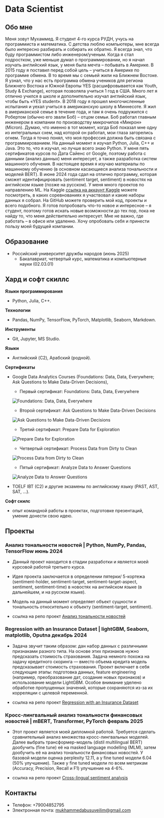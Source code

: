 # Data Scientist

## Обо мне

Меня зовут Мухаммед. Я студент 4-го курса РУДН, учусь на программиста и математика. С детства люблю компьютеры, мне всегда было интересно разбирать и собирать их обратно. Я всегда знал, что буду программистом либо инженером/ученым. Когда я стал подростком, уже меньше думал о программировании, но я начал изучать английский язык, у меня была мечта – побывать в Америке. В 2015 году я поставил перед собой цель – учиться в Америке по программе обмена. В то время мы с семьей жили на Ближнем Востоке. Я узнал, что у нас есть программа обмена учеников для региона Ближнего Востока и Южной Европы YES (расшифровывается как Youth, Study & Exchange), которая позволяла учиться 1 год в США. Много лет я отлично учился в школе и дополнительно изучал английский язык, чтобы быть «YES student». В 2018 году я прошел многочисленные испытания и уехал учиться в американскую школу в Миннесоте. Я жил в американской семье в течение года, и там я очень подружился с Робертом (обычно его звали Боб) – отцом семьи. Боб работал главным инженером в компании по производству микрочипов «Микрон» (Micron). Думаю, что именно в тот момент, когда Боб показал мне одну из интегральных схем, над которой он работал, мои глаза загорелись огнем. Тогда я точно понял, что моя профессия должна быть связана с программированием. На данный момент я изучал Python, Julia, C++ и Java. Это то, что я изучал, но лучше всего знаю Python. У меня пять сертификатов курсов по Дата Сайенс от Google, поэтому работа с данными (анализ данных) меня интересует, а также разработка систем машинного обучения. В настоящее время я изучаю материалы по машинному обучению (в основном касающиеся анализа тональности и моделей BERT). В июне 2024 года сдал на отлично программу, которая сможет идентифицировать (sentiment target, sentiment) в новостях на английском языке (позже на русском). У меня много проектов по направлению ML. На Kaggle [ссылка на аккаунт Kaggle](https://www.kaggle.com/mukhammedabusuveilim) можете посмотреть, в каких соревнованиях я участвовал и какие наборы данных я собрал. На GitHub можете проверить мой код, проекты и всего подобного. Я готов попробовать что-то новое и интересное – я студент, поэтому готов искать новые возможности до тех пор, пока не найду то, что меня действительно интересует. Мне не важно, где работать – в офисе или удаленно. Хочу опробовать себя и принести пользу моей будущей компании.

## Образование 			        		
- Российский университет дружбы народов (июнь 2025)
	- Бакалавриат, четвертый курс, математика и компьютерные науки (02.03.01)


## Хард и софт скиллс
**Языки программирования**
- Python, Julia, C++.

**Технологии**
- Pandas, NumPy, TensorFlow, PyTorch, Matplotlib, Seaborn, Markdown.

**Инструменты**
- Git, Jupyter, MS Studio.

**Языки**
- Английский (C2), Арабский (родной).

**Сертификаты**
- Google Data Analytics Courses (Foundations: Data, Data, Everywhere; Ask
Questions to Make Data-Driven Decisions),

	- Первый сертификат: Foundations: Data, Data, Everywhere
	
	![Foundations: Data, Data, Everywhere](./assets/img/coursera_certificate_01.jpg)

	- Второй сертификат: Ask Questions to Make Data-Driven Decisions
	
	![Ask Questions to Make Data-Driven Decisions](./assets/img/coursera_certificate_02.jpg)

	- Третий сертификат: Prepare Data for Exploration
	
	![Prepare Data for Exploration](./assets/img/coursera_certificate_03.jpg)

	- Четвертый сертификат: Process Data from Dirty to Clean
	
	![Process Data from Dirty to Clean](./assets/img/coursera_certificate_04.jpg)

	- Пятый сертификат: Analyze Data to Answer Questions

	![Analyze Data to Answer Questions](./assets/img/coursera_certificate_05.jpg)




- TOELF IBT (C2) и другие экзамены по английскому
языку (PAST, AST, SAT, …).

**Софт скилс**
- опыт командной работы в проектах, подготовке презентаций, умение донести
свою идею.

## Проекты


### Анализ тональности новостей | Python, NumPy, Pandas, TensorFlow июнь 2024

- Данный проект находится в стадии разработки и является моей курсовой работой
третьего курса.
- Идея проекта заключается в определении пятерки/ 5-кортежа (sentiment-holder,
sentiment-target, sentiment-target-aspect, sentiment, sentiment-time) в новостях на
английском языке (в дальнейшем, и на русском языке).
- Модель на данный момент определяет объект сущности и тональность относительно к объекту (sentiment-target, sentiment).

- ссылка на репо проект [Анализ тональности новостей](https://github.com/Mukhammed-Abu-Suveilim/course_thesis/blob/master/PDF_course_thesis/%D0%9E%D0%A2%D0%A7%D0%95%D0%A2%20o%20%D0%BF%D1%80%D0%BE%D1%85%D0%BE%D0%B6%D0%B4%D0%B5%D0%BD%D0%B8%D0%B8%20%D1%83%D1%87%D0%B5%D0%B1%D0%BD%D0%BE%D0%B9%20%D0%BF%D1%80%D0%B0%D0%BA%D1%82%D0%B8%D0%BA%D0%B8.pdf)


### Regression with an Insurance Dataset | lightGBM, Seaborn, matplotlib, Oputna декабрь 2024

- Задача звучит таким образом: дан набор данных с различными признаками разного
типа. На основе этих признаков нужно предсказать стоимость страхования. Задача
немного похожа на задачу кредитного скоринга — вместо объема кредита модель
предсказывает стоимость страхования. Проект включает в себя следующие этапы:
подготовка данных, feature engineering (например, преобразование дат, создание
новых признаков) и использование модели LightGBM. Особое внимание уделено
обработке пропущенных значений, которые сохраняются из-за их корреляции с
целевой переменной.

- ссылка на репо проект [Regression with an Insurance Dataset](https://github.com/Mukhammed-Abu-Suveilim/kaggle/blob/main/Regression%20with%20an%20Insurance%20Dataset/LightGBM.ipynb)


### Кросс-лингвальный анализ тональности финансовых новостей | mBERT, Transformer, PyTorch    февраль 2025
- Этот проект является моей дипломной работой. Требуется сделать сравнительный анализ множества кросс-лингвальных моделей. Далее выбрать трансформер-модель (distil multilingual BERT) дообучить (fine tune) её на masked language modelling (MLM), затем дообучить её на анализ тональности финансовых новостей. У базовой модели оценка perplexity 12.11, а у fine tuned модели 6.04 (50% улучшение). Также у fine tuned модели по всем метрикам (Accuracy, Precision, Recall и F1) улучшение на 4-6%.

- ссылка на репо проект [Cross-lingual sentiment analysis](https://github.com/Mukhammed-Abu-Suveilim/diploma_thesis/tree/master/mdistilBERT/MLM)


## Контакты
- Телефон: +79004852795
- Электронная почта: mukhammedabusuveilim@gmail.com  
